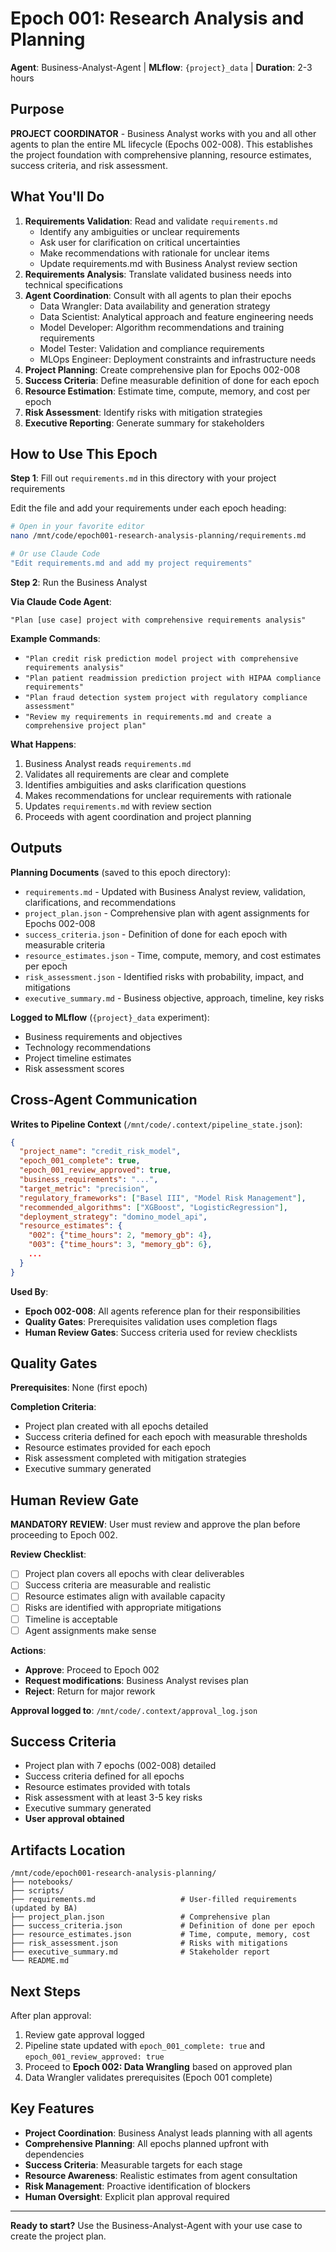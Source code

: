 # Epoch 001: Research Analysis and Planning

**Agent**: Business-Analyst-Agent | **MLflow**: `{project}_data` | **Duration**: 2-3 hours

## Purpose

**PROJECT COORDINATOR** - Business Analyst works with you and all other agents to plan the entire ML lifecycle (Epochs 002-008). This establishes the project foundation with comprehensive planning, resource estimates, success criteria, and risk assessment.

## What You'll Do

1. **Requirements Validation**: Read and validate `requirements.md`
   - Identify any ambiguities or unclear requirements
   - Ask user for clarification on critical uncertainties
   - Make recommendations with rationale for unclear items
   - Update requirements.md with Business Analyst review section
2. **Requirements Analysis**: Translate validated business needs into technical specifications
3. **Agent Coordination**: Consult with all agents to plan their epochs
   - Data Wrangler: Data availability and generation strategy
   - Data Scientist: Analytical approach and feature engineering needs
   - Model Developer: Algorithm recommendations and training requirements
   - Model Tester: Validation and compliance requirements
   - MLOps Engineer: Deployment constraints and infrastructure needs
3. **Project Planning**: Create comprehensive plan for Epochs 002-008
4. **Success Criteria**: Define measurable definition of done for each epoch
5. **Resource Estimation**: Estimate time, compute, memory, and cost per epoch
6. **Risk Assessment**: Identify risks with mitigation strategies
7. **Executive Reporting**: Generate summary for stakeholders

## How to Use This Epoch

**Step 1**: Fill out `requirements.md` in this directory with your project requirements

Edit the file and add your requirements under each epoch heading:
```bash
# Open in your favorite editor
nano /mnt/code/epoch001-research-analysis-planning/requirements.md

# Or use Claude Code
"Edit requirements.md and add my project requirements"
```

**Step 2**: Run the Business Analyst

**Via Claude Code Agent**:
```
"Plan [use case] project with comprehensive requirements analysis"
```

**Example Commands**:
- `"Plan credit risk prediction model project with comprehensive requirements analysis"`
- `"Plan patient readmission prediction project with HIPAA compliance requirements"`
- `"Plan fraud detection system project with regulatory compliance assessment"`
- `"Review my requirements in requirements.md and create a comprehensive project plan"`

**What Happens**:
1. Business Analyst reads `requirements.md`
2. Validates all requirements are clear and complete
3. Identifies ambiguities and asks clarification questions
4. Makes recommendations for unclear requirements with rationale
5. Updates `requirements.md` with review section
6. Proceeds with agent coordination and project planning

## Outputs

**Planning Documents** (saved to this epoch directory):
- `requirements.md` - Updated with Business Analyst review, validation, clarifications, and recommendations
- `project_plan.json` - Comprehensive plan with agent assignments for Epochs 002-008
- `success_criteria.json` - Definition of done for each epoch with measurable criteria
- `resource_estimates.json` - Time, compute, memory, and cost estimates per epoch
- `risk_assessment.json` - Identified risks with probability, impact, and mitigations
- `executive_summary.md` - Business objective, approach, timeline, key risks

**Logged to MLflow** (`{project}_data` experiment):
- Business requirements and objectives
- Technology recommendations
- Project timeline estimates
- Risk assessment scores

## Cross-Agent Communication

**Writes to Pipeline Context** (`/mnt/code/.context/pipeline_state.json`):
```json
{
  "project_name": "credit_risk_model",
  "epoch_001_complete": true,
  "epoch_001_review_approved": true,
  "business_requirements": "...",
  "target_metric": "precision",
  "regulatory_frameworks": ["Basel III", "Model Risk Management"],
  "recommended_algorithms": ["XGBoost", "LogisticRegression"],
  "deployment_strategy": "domino_model_api",
  "resource_estimates": {
    "002": {"time_hours": 2, "memory_gb": 4},
    "003": {"time_hours": 3, "memory_gb": 6},
    ...
  }
}
```

**Used By**:
- **Epoch 002-008**: All agents reference plan for their responsibilities
- **Quality Gates**: Prerequisites validation uses completion flags
- **Human Review Gates**: Success criteria used for review checklists

## Quality Gates

**Prerequisites**: None (first epoch)

**Completion Criteria**:
- Project plan created with all epochs detailed
- Success criteria defined for each epoch with measurable thresholds
- Resource estimates provided for each epoch
- Risk assessment completed with mitigation strategies
- Executive summary generated

## Human Review Gate

**MANDATORY REVIEW**: User must review and approve the plan before proceeding to Epoch 002.

**Review Checklist**:
- [ ] Project plan covers all epochs with clear deliverables
- [ ] Success criteria are measurable and realistic
- [ ] Resource estimates align with available capacity
- [ ] Risks are identified with appropriate mitigations
- [ ] Timeline is acceptable
- [ ] Agent assignments make sense

**Actions**:
- **Approve**: Proceed to Epoch 002
- **Request modifications**: Business Analyst revises plan
- **Reject**: Return for major rework

**Approval logged to**: `/mnt/code/.context/approval_log.json`

## Success Criteria

- Project plan with 7 epochs (002-008) detailed
- Success criteria defined for all epochs
- Resource estimates provided with totals
- Risk assessment with at least 3-5 key risks
- Executive summary generated
- **User approval obtained**

## Artifacts Location

```
/mnt/code/epoch001-research-analysis-planning/
├── notebooks/
├── scripts/
├── requirements.md                   # User-filled requirements (updated by BA)
├── project_plan.json                 # Comprehensive plan
├── success_criteria.json             # Definition of done per epoch
├── resource_estimates.json           # Time, compute, memory, cost
├── risk_assessment.json              # Risks with mitigations
├── executive_summary.md              # Stakeholder report
└── README.md
```

## Next Steps

After plan approval:
1. Review gate approval logged
2. Pipeline state updated with `epoch_001_complete: true` and `epoch_001_review_approved: true`
3. Proceed to **Epoch 002: Data Wrangling** based on approved plan
4. Data Wrangler validates prerequisites (Epoch 001 complete)

## Key Features

- **Project Coordination**: Business Analyst leads planning with all agents
- **Comprehensive Planning**: All epochs planned upfront with dependencies
- **Success Criteria**: Measurable targets for each stage
- **Resource Awareness**: Realistic estimates from agent consultation
- **Risk Management**: Proactive identification of blockers
- **Human Oversight**: Explicit plan approval required

---

**Ready to start?** Use the Business-Analyst-Agent with your use case to create the project plan.
